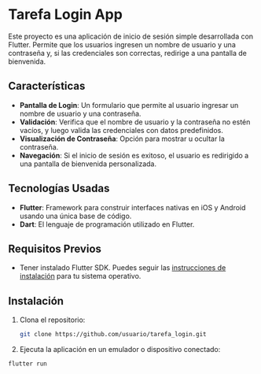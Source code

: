 # Tarefa Login App

Este proyecto es una aplicación de inicio de sesión simple desarrollada con Flutter. Permite que los usuarios ingresen un nombre de usuario y una contraseña y, si las credenciales son correctas, redirige a una pantalla de bienvenida.



## Características

- **Pantalla de Login**: Un formulario que permite al usuario ingresar un nombre de usuario y una contraseña.
- **Validación**: Verifica que el nombre de usuario y la contraseña no estén vacíos, y luego valida las credenciales con datos predefinidos.
- **Visualización de Contraseña**: Opción para mostrar u ocultar la contraseña.
- **Navegación**: Si el inicio de sesión es exitoso, el usuario es redirigido a una pantalla de bienvenida personalizada.

## Tecnologías Usadas

- **Flutter**: Framework para construir interfaces nativas en iOS y Android usando una única base de código.
- **Dart**: El lenguaje de programación utilizado en Flutter.

## Requisitos Previos

- Tener instalado Flutter SDK. Puedes seguir las [instrucciones de instalación](https://flutter.dev/docs/get-started/install) para tu sistema operativo.

## Instalación

1. Clona el repositorio:

   ```bash
   git clone https://github.com/usuario/tarefa_login.git
   ```

2. Ejecuta la aplicación en un emulador o dispositivo conectado:
  ```bash
flutter run
 ```
